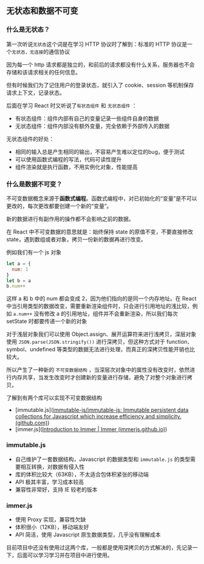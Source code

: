 ## 无状态和数据不可变

### 什么是无状态？

第一次听说`无状态`这个词是在学习 HTTP 协议时了解到：标准的 HTTP 协议是一个`无状态，无连接`的通信协议

因为每一个 http 请求都是独立的，和前后的请求都没有什么关系，服务器也不会存储和该请求相关的任何信息。

但有时候我们为了记住用户的登录状态，就引入了 cookie、session 等机制保存请求上下文，记录状态。

后面在学习 React 时又听说了`有状态组件` 和 `无状态组件` ：

- 有状态组件：组件内部有自己的变量记录一些组件自身的数据
- 无状态组件：组件内部没有额外变量，完全依赖于外部传入的数据

无状态组件的好处：

- 相同的输入总是产生相同的输出，不容易产生难以定位的bug，便于测试
- 可以使用函数式编程的写法，代码可读性提升
- 组件渲染就是执行函数，不用实例化对象，性能提高



### 什么是数据不可变？

不可变数据概念来源于**函数式编程**。函数式编程中，对已初始化的“变量”是不可以更改的，每次更改都要创建一个新的“变量”。

新的数据进行有副作用的操作都不会影响之前的数据。

在 React 中不可变数据的意思就是：始终保持 state 的原值不变，不要直接修改 state，遇到数组或者对象，拷贝一份新的数据再进行改变。

例如我们有一个 js 对象

```js
let a = {
  num: 1
}
let b = a
b.num++
```

这样 a 和 b 中的 num 都会变成 2，因为他们指向的是同一个内存地址。在 React 中当引用类型的数据改变，需要重新渲染组件时，只会进行引用地址的浅比较，例如 `a.num++` 没有修改 a 的引用地址，组件并不会重新渲染，所以我们每次 setState 时都要传递一个新的对象

对于浅层对象我们可以使用 Object.assign、展开运算符来进行浅拷贝，深层对象使用 `JSON.parse(JSON.stringify())` 进行深拷贝，但这种方式对于 function、symbol、undefined 等类型的数据无法进行处理，而真正的深拷贝性能开销也比较大。

所以产生了一种新的 `不可变数据结构` ，当深层次对象中的属性没有改变时，依然进行内存共享，当发生改变时才创建新的变量进行存储，避免了对整个对象进行拷贝。

了解到有两个库可以实现不可变数据结构

- [immutable.js]([immutable-js/immutable-js: Immutable persistent data collections for Javascript which increase efficiency and simplicity. (github.com)](https://github.com/immutable-js/immutable-js))
- [immer.js]([Introduction to Immer | Immer (immerjs.github.io)](https://immerjs.github.io/immer/))

### immutable.js

- 自己维护了一套数据结构，Javascript 的数据类型和 `immutable.js` 的类型需要相互转换，对数据有侵入性
- 库的体积比较大（63KB），不太适合包体积紧张的移动端
- API 极其丰富，学习成本较高
- 兼容性非常好，支持 IE 较老的版本

### immer.js

- 使用 Proxy 实现，兼容性欠缺
- 体积很小（12KB），移动端友好
- API 简洁，使用 Javascript 原生数据类型，几乎没有理解成本

目前项目中还没有使用过这两个库，一般都是使用深拷贝的方式解决的，先记录一下，后面可以学习学习并在项目中进行使用。




